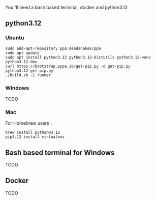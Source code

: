 You''ll need a bash based terminal, docker and python3.12

## python3.12

### Ubuntu

```
sudo add-apt-repository ppa:deadsnakes/ppa
sudo apt update
sudo apt install python3.12 python3.12-distutils python3.12-venv python3.12-dev
curl https://bootstrap.pypa.io/get-pip.py -o get-pip.py
python3.12 get-pip.py
./build.sh -i runner
```

### Windows

TODO

### Mac

For Homebrew users :

```
brew install python@3.12
pip3.12 install virtualenv
```

## Bash based terminal for Windows

TODO

## Docker

TODO



